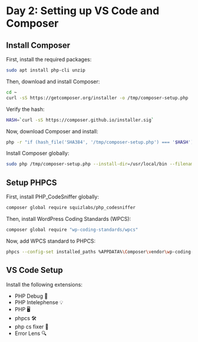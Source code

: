 # Day 2: Setting up VS Code and Composer

## Install Composer

First, install the required packages:

```bash
sudo apt install php-cli unzip
```

Then, download and install Composer:

```bash
cd ~
curl -sS https://getcomposer.org/installer -o /tmp/composer-setup.php
```

Verify the hash:

```bash
HASH=`curl -sS https://composer.github.io/installer.sig`
```

Now, download Composer and install:

```bash
php -r "if (hash_file('SHA384', '/tmp/composer-setup.php') === '$HASH') { echo 'Installer verified'; } else { echo 'Installer corrupt'; unlink('composer-setup.php'); } echo PHP_EOL;"
```

Install Composer globally:

```bash
sudo php /tmp/composer-setup.php --install-dir=/usr/local/bin --filename=composer
```

## Setup PHPCS

First, install PHP_CodeSniffer globally:

```bash
composer global require squizlabs/php_codesniffer
```

Then, install WordPress Coding Standards (WPCS):

```bash
composer global require "wp-coding-standards/wpcs"
```

Now, add WPCS standard to PHPCS:

```bash
phpcs --config-set installed_paths %APPDATA%\Composer\vendor\wp-coding-standards\wpcs
```

## VS Code Setup

Install the following extensions:
- PHP Debug 🐞
- PHP Intelephense 💡
- PHP 🖥️
- phpcs 🛠️
- php cs fixer 🔧
- Error Lens 🔍
